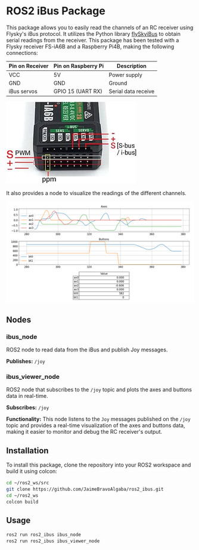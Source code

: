 # ROS2 iBus Package
This package allows you to easily read the channels of an RC receiver using Flysky's iBus protocol. It utilizes the Python library [flySkyiBus](https://pypi.org/project/flySkyiBus) to obtain serial readings from the receiver. This package has been tested with a Flysky receiver FS-iA6B and a Raspberry Pi4B, making the following connections:

| Pin on Receiver | Pin on Raspberry Pi | Description          |
|-----------------|---------------------|----------------------|
| VCC             | 5V                  | Power supply         |
| GND             | GND                 | Ground               |
| iBus servos     | GPIO 15 (UART RX)   | Serial data receive  |

![FS-iA6B Connections](img/fsia6b_connections.png)

It also provides a node to visualize the readings of the different channels.

![iBus Viewer Node](img/ibus_viewer_node.png)

## Nodes

### ibus_node

ROS2 node to read data from the iBus and publish Joy messages.

**Publishes:** `/joy`

### ibus_viewer_node

ROS2 node that subscribes to the `/joy` topic and plots the axes and buttons data in real-time.

**Subscribes:** `/joy`

**Functionality:** This node listens to the `Joy` messages published on the `/joy` topic and provides a real-time visualization of the axes and buttons data, making it easier to monitor and debug the RC receiver's output.

## Installation

To install this package, clone the repository into your ROS2 workspace and build it using colcon:

```sh
cd ~/ros2_ws/src
git clone https://github.com/JaimeBravoAlgaba/ros2_ibus.git
cd ~/ros2_ws
colcon build
```

## Usage

```sh
ros2 run ros2_ibus ibus_node
ros2 run ros2_ibus ibus_viewer_node
```
